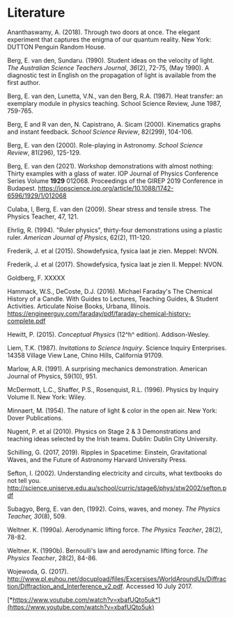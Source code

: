 # Literature

Ananthaswamy, A. (2018). Through two doors at once. The elegant
experiment that captures the enigma of our quantum reality. New York:
DUTTON Penguin Random House.  

Berg, E. van den, Sundaru. (1990). Student ideas on the velocity of
light. *The Australian Science Teachers Journal*, *36*(2), 72-75, (May
1990). A diagnostic test in English on the propagation of light is
available from the first author.  

Berg, E. van den, Lunetta, V.N., van den Berg, R.A. (1987). Heat transfer: an exemplary module in physics teaching. School Science Review, June 1987, 759-765.  

Berg, E and R van den, N. Capistrano, A. Sicam (2000). Kinematics graphs
and instant feedback. *School Science Review*, 82(299), 104-106.  

Berg, E. van den (2000). Role-playing in Astronomy. *School Science
Review*, 81(296), 125-129.  

Berg, E. van den (2021). Workshop demonstrations with almost nothing:
Thirty examples with a glass of water. IOP Journal of Physics Conference
Series Volume **1929** 012068. Proceedings of the GIREP 2019 Conference
in Budapest.
<https://iopscience.iop.org/article/10.1088/1742-6596/1929/1/012068>  

Culaba, I, Berg, E. van den (2009). Shear stress and tensile stress. The
Physics Teacher, 47, 121.  

Ehrlig, R. (1994). "Ruler physics", thirty-four demonstrations using a
plastic ruler. *American Journal of Physics*, 62(2), 111-120.  

Frederik, J. et al (2015). Showdefysica, fysica laat je zien. Meppel:
NVON.  

Frederik, J. et al (2017). Showdefysica, fysica laat je zien II. Meppel:
NVON.  

Goldberg, F. XXXXX

Hammack, W.S., DeCoste, D.J. (2016). Michael Faraday's The Chemical
History of a Candle. With Guides to Lectures, Teaching Guides, & Student
Activities. Articulate Noise Books, Urbana, Illinois.
<https://engineerguy.com/faraday/pdf/faraday-chemical-history-complete.pdf>  

Hewitt, P. (2015). *Conceptual Physics* (12^h^ edition). Addison-Wesley.  

Liem, T.K. (1987). *Invitations to Science Inquiry*. Science Inquiry
Enterprises. 14358 Village View Lane, Chino Hills, California 91709.  

Marlow, A.R. (1991). A surprising mechanics demonstration. American
Journal of Physics, 59(10), 951.  

McDermott, L.C., Shaffer, P.S., Rosenquist, R.L. (1996). Physics by
Inquiry Volume II. New York: Wiley.  

Minnaert, M. (1954). The nature of light & color in the open air. New
York: Dover Publications.  

Nugent, P. et al (2010). Physics on Stage 2 & 3 Demonstrations and
teaching ideas selected by the Irish teams. Dublin: Dublin City
University.  

Schilling, G. (2017, 2019). Ripples in Spacetime: Einstein, Gravitational Waves, and the Future of Astronomy
Harvard University Press.  

Sefton, I. (2002). Understanding electricity and circuits, what
textbooks do not tell you.
<http://science.uniserve.edu.au/school/curric/stage6/phys/stw2002/sefton.pdf>

Subagyo, Berg, E. van den, (1992). Coins, waves, and money. *The Physics
Teacher, 30*(8), 509.

Weltner. K. (1990a). Aerodynamic lifting force. *The Physics Teacher*,
28(2), 78-82.

Weltner. K. (1990b). Bernoulli's law and aerodynamic lifting force. *The
Physics Teacher*, 28(2), 84-86.

Wojewoda, G. (2017).
<http://www.pl.euhou.net/docupload/files/Excersises/WorldAroundUs/Diffraction/Diffraction_and_Interference_v2.pdf>.
Accessed 10 July 2017.

[*https://www.youtube.com/watch?v=xbafUQto5uk*](https://www.youtube.com/watch?v=xbafUQto5uk)

[^1]: Suggestions for Biology and Chemistry can be found in Appendix A
    and Appendix B.

[^2]: A few of the demonstrations were published in *The Physics
    Teacher* (USA), September 1998, Vol 36, 356-358. Some others were
    published in various national and international conference
    proceedings.
